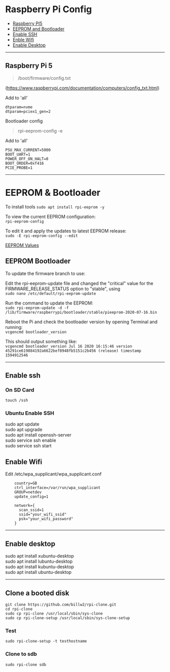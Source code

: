# Raspberry Pi Config

- [Raspberry PI5](#raspberry-pi-5)
- [EEPROM and Bootloader](#eeprom--bootloader)
- [Enable SSH](#enable-ssh)
- [Enble Wifi](#enable-wifi)
- [Enable Desktop](#enable-desktop)


---

## Raspberry Pi 5

> /boot/firmware/config.txt

(https://www.raspberrypi.com/documentation/computers/config_txt.html)

Add to 'all'
```
dtparam=nvme
dtparam=pciex1_gen=2
```
Bootloader config

> rpi-eeprom-config -e

Add to 'all'

```
PSU_MAX_CURRENT=5000
BOOT_UART=1
POWER_OFF_ON_HALT=0
BOOT_ORDER=0xf416
PCIE_PROBE=1
````

---

#  EEPROM & Bootloader

To install tools
`sudo apt install rpi-eeprom -y`  

To view the current EEPROM configuration:  
`rpi-eeprom-config`  

To edit it and apply the updates to latest EEPROM release:  
`sudo -E rpi-eeprom-config --edit`

[EEPROM Values](https://gitee.com/jikexianfeng/documentation/blob/master/hardware/raspberrypi/bcm2711_bootloader_config.md)

##  EEPROM Bootloader

To update the firmware branch to use:

Edit the rpi-eeprom-update file and changed the "critical" value for the FIRMWARE_RELEASE_STATUS option to "stable", using  
`sudo nano /etc/default/rpi-eeprom-update`

Run the command to update the EEPROM:  
`sudo rpi-eeprom-update -d -f /lib/firmware/raspberrypi/bootloader/stable/pieeprom-2020-07-16.bin`

Reboot the Pi and check the bootloader version by opening Terminal and running:   
`vcgencmd bootloader_version`

This should output something like:  
`vcgencmd bootloader_version Jul 16 2020 16:15:46 version 45291ce619884192a6622bef8948fb5151c2b456 (release) timestamp 1594912546`

---
  
## Enable ssh 

### On SD Card 

`touch /ssh`

### Ubuntu Enable SSH 
sudo apt update   
sudo apt upgrade   
sudo apt install openssh-server   
sudo service ssh enable   
sudo service ssh start   


## Enable Wifi

Edit /etc/wpa_supplicant/wpa_supplicant.conf 

```
  	country=GB 
  	ctrl_interface=/var/run/wpa_supplicant 
  	GROUP=netdev 
  	update_config=1

	network={ 
	  scan_ssid=1 
	  ssid="your_wifi_ssid" 
      psk="your_wifi_password" 
  	} 
````

---

## Enable desktop   
sudo apt install xubuntu-desktop   
sudo apt install lubuntu-desktop   
sudo apt install kubuntu-desktop   
sudo apt install ubuntu-desktop  

---

##  Clone a booted disk

```
git clone https://github.com/billw2/rpi-clone.git  
cd rpi-clone  
sudo cp rpi-clone /usr/local/sbin/sys-clone   
sudo cp rpi-clone-setup /usr/local/sbin/sys-clone-setup  
```

### Test  

`sudo rpi-clone-setup -t testhostname`

### Clone to sdb  

`sudo rpi-clone sdb`

